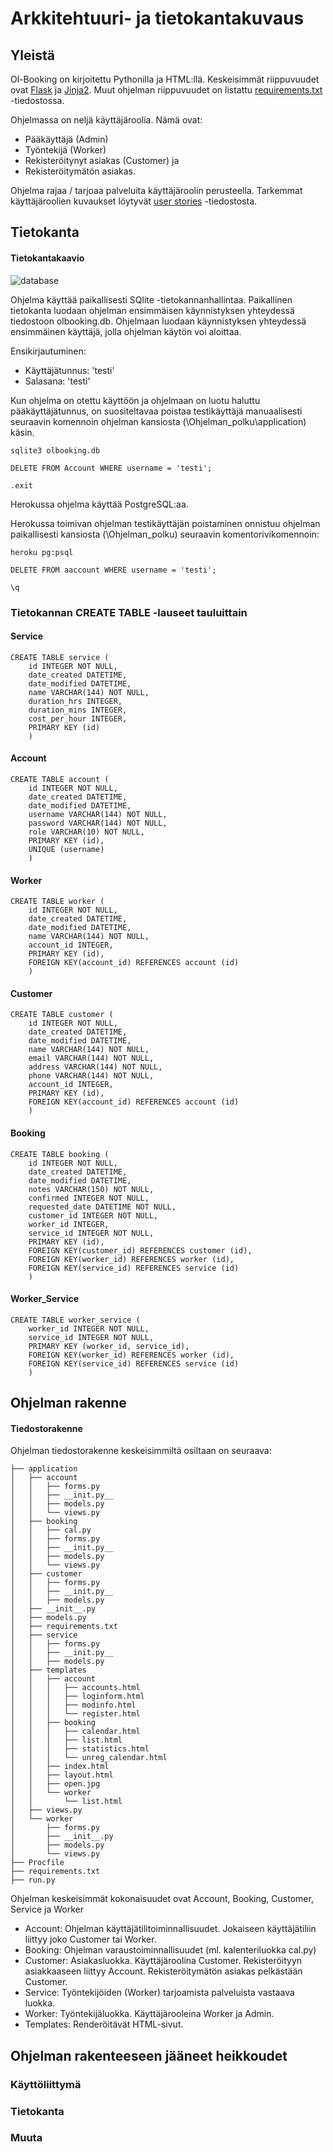 # Arkkitehtuuri- ja tietokantakuvaus

## Yleistä

Ol-Booking on kirjoitettu Pythonilla ja HTML:llä. Keskeisimmät riippuvuudet ovat [Flask](http://flask.pocoo.org/docs/1.0/) ja [Jinja2](http://jinja.pocoo.org/docs/2.10/). Muut ohjelman riippuvuudet on listattu [requirements.txt](https://github.com/sokkanen/TSOHA_OL_Booking/blob/master/requirements.txt) -tiedostossa.

Ohjelmassa on neljä käyttäjäroolia. Nämä ovat:
* Pääkäyttäjä (Admin)
* Työntekijä (Worker)
* Rekisteröitynyt asiakas (Customer) ja
* Rekisteröitymätön asiakas.

Ohjelma rajaa / tarjoaa palveluita käyttäjäroolin perusteella. Tarkemmat käyttäjäroolien kuvaukset löytyvät [user stories](https://github.com/sokkanen/TSOHA_OL_Booking/blob/master/documentation/userstories.md) -tiedostosta.
## Tietokanta

#### Tietokantakaavio

![database](https://github.com/sokkanen/TSOHA_OL_Booking/blob/master/documentation/Images/tietokanta.jpg)

Ohjelma käyttää paikallisesti SQlite -tietokannanhallintaa. Paikallinen tietokanta luodaan ohjelman ensimmäisen käynnistyksen yhteydessä tiedostoon olbooking.db. Ohjelmaan luodaan käynnistyksen yhteydessä ensimmäinen käyttäjä, jolla ohjelman käytön voi aloittaa.

Ensikirjautuminen:
* Käyttäjätunnus: 'testi'
* Salasana: 'testi'

Kun ohjelma on otettu käyttöön ja ohjelmaan on luotu haluttu pääkäyttäjätunnus, on suositeltavaa poistaa testikäyttäjä manuaalisesti seuraavin komennoin ohjelman kansiosta (\Ohjelman_polku\application\) käsin.
```
sqlite3 olbooking.db
```
```
DELETE FROM Account WHERE username = 'testi';
```
```
.exit
```

Herokussa ohjelma käyttää PostgreSQL:aa.

Herokussa toimivan ohjelman testikäyttäjän poistaminen onnistuu ohjelman paikallisesti kansiosta (\Ohjelman_polku\) seuraavin komentorivikomennoin:
```
heroku pg:psql
```
```
DELETE FROM aaccount WHERE username = 'testi';
```
```
\q
```

### Tietokannan CREATE TABLE -lauseet tauluittain

#### Service
```
CREATE TABLE service (
	id INTEGER NOT NULL, 
	date_created DATETIME, 
	date_modified DATETIME, 
	name VARCHAR(144) NOT NULL, 
	duration_hrs INTEGER, 
	duration_mins INTEGER, 
	cost_per_hour INTEGER, 
	PRIMARY KEY (id)
	)
```
#### Account
```
CREATE TABLE account (
	id INTEGER NOT NULL, 
	date_created DATETIME, 
	date_modified DATETIME, 
	username VARCHAR(144) NOT NULL, 
	password VARCHAR(144) NOT NULL, 
	role VARCHAR(10) NOT NULL, 
	PRIMARY KEY (id), 
	UNIQUE (username)
	)
```
#### Worker
```
CREATE TABLE worker (
	id INTEGER NOT NULL, 
	date_created DATETIME, 
	date_modified DATETIME, 
	name VARCHAR(144) NOT NULL, 
	account_id INTEGER, 
	PRIMARY KEY (id), 
	FOREIGN KEY(account_id) REFERENCES account (id)
	)
```
#### Customer
```
CREATE TABLE customer (
	id INTEGER NOT NULL, 
	date_created DATETIME, 
	date_modified DATETIME, 
	name VARCHAR(144) NOT NULL, 
	email VARCHAR(144) NOT NULL, 
	address VARCHAR(144) NOT NULL, 
	phone VARCHAR(144) NOT NULL, 
	account_id INTEGER, 
	PRIMARY KEY (id), 
	FOREIGN KEY(account_id) REFERENCES account (id)
	)
```
#### Booking
```
CREATE TABLE booking (
	id INTEGER NOT NULL, 
	date_created DATETIME, 
	date_modified DATETIME, 
	notes VARCHAR(150) NOT NULL, 
	confirmed INTEGER NOT NULL, 
	requested_date DATETIME NOT NULL, 
	customer_id INTEGER NOT NULL, 
	worker_id INTEGER, 
	service_id INTEGER NOT NULL, 
	PRIMARY KEY (id), 
	FOREIGN KEY(customer_id) REFERENCES customer (id), 
	FOREIGN KEY(worker_id) REFERENCES worker (id), 
	FOREIGN KEY(service_id) REFERENCES service (id)
	)
```
#### Worker_Service
```
CREATE TABLE worker_service (
	worker_id INTEGER NOT NULL, 
	service_id INTEGER NOT NULL, 
	PRIMARY KEY (worker_id, service_id), 
	FOREIGN KEY(worker_id) REFERENCES worker (id), 
	FOREIGN KEY(service_id) REFERENCES service (id)
	)
```
## Ohjelman rakenne

#### Tiedostorakenne

Ohjelman tiedostorakenne keskeisimmiltä osiltaan on seuraava:
```
├── application
│   ├── account
│   │   ├── forms.py
│   │   ├── __init.py__
│   │   ├── models.py
│   │   └── views.py
│   ├── booking
│   │   ├── cal.py
│   │   ├── forms.py
│   │   ├── __init.py__
│   │   ├── models.py
│   │   └── views.py
│   ├── customer
│   │   ├── forms.py
│   │   ├── __init.py__
│   │   ├── models.py
│   ├── __init__.py
│   ├── models.py
│   ├── requirements.txt
│   ├── service
│   │   ├── forms.py
│   │   ├── __init.py__
│   │   ├── models.py
│   ├── templates
│   │   ├── account
│   │   │   ├── accounts.html
│   │   │   ├── loginform.html
│   │   │   ├── modinfo.html
│   │   │   └── register.html
│   │   ├── booking
│   │   │   ├── calendar.html
│   │   │   ├── list.html
│   │   │   ├── statistics.html
│   │   │   └── unreg_calendar.html
│   │   ├── index.html
│   │   ├── layout.html
│   │   ├── open.jpg
│   │   └── worker
│   │       └── list.html
│   ├── views.py
│   └── worker
│       ├── forms.py
│       ├── __init__.py
│       ├── models.py
│       └── views.py
├── Procfile
├── requirements.txt
├── run.py
```

Ohjelman keskeisimmät kokonaisuudet ovat Account, Booking, Customer, Service ja Worker
* Account: Ohjelman käyttäjätilitoiminnallisuudet. Jokaiseen käyttäjätiliin liittyy joko Customer tai Worker.
* Booking: Ohjelman varaustoiminnallisuudet (ml. kalenteriluokka cal.py)
* Customer: Asiakasluokka. Käyttäjäroolina Customer. Rekisteröityyn asiakkaaseen liittyy Account. Rekisteröitymätön asiakas pelkästään Customer.
* Service: Työntekijöiden (Worker) tarjoamista palveluista vastaava luokka.
* Worker: Työntekijäluokka. Käyttäjärooleina Worker ja Admin.
* Templates: Renderöitävät HTML-sivut.

## Ohjelman rakenteeseen jääneet heikkoudet

### Käyttöliittymä

### Tietokanta

### Muuta

